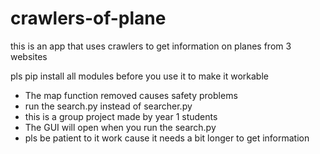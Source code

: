 # crawlers-of-plane

this is an app that uses crawlers to get information on planes from 3 websites

pls pip install all modules before you use it to make it workable

* The map function removed causes safety problems
* run the search.py instead of searcher.py
* this is a group project made by year 1 students
* The GUI will open when you run the search.py
* pls be patient to it work cause it needs a bit longer to get information 

